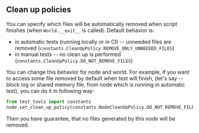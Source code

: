 ## Clean up policies

You can specify which files will be automatically removed when script finishes (when `World.__exit__` is called). Default behavior is:
- in automatic tests (running locally or in CI) -- unneeded files are removed (`constants.CleanUpPolicy.REMOVE_ONLY_UNNEEDED_FILES`)
- in manual tests -- no clean up is performed (`constants.CleanUpPolicy.DO_NOT_REMOVE_FILES`)

You can change this behavior for node and world. For example, if you want to access some file removed by default when test will finish, (let's say -- block log or shared memory file, from node which is running in automatic test), you can do it in following way:
```python
from test_tools import constants
node.set_clean_up_policy(constants.NodeCleanUpPolicy.DO_NOT_REMOVE_FILES)
```

Then you have guarantee, that no files generated by this node will be removed.
